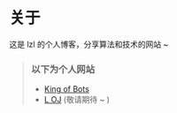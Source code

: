# 关于
<!-- This is the demo site for [Fuwari](https://github.com/saicaca/fuwari). -->
这是 lzl 的个人博客，分享算法和技术的网站 ~ 

<!-- ::github{repo="saicaca/fuwari"} -->

> ### 以下为个人网站
> - [King of Bots](https://app7044.acapp.acwing.com.cn/pk/)
> - [L OJ](https://lojeureka.xyz/) (敬请期待 ~ )
<!-- > - [Rabbit - v1.4 Showcase](https://civitai.com/posts/586908) by [Rabbit_YourMajesty](https://civitai.com/user/Rabbit_YourMajesty) -->